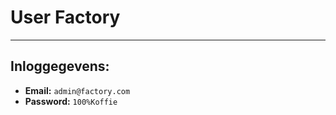 # User Factory
- - -
## Inloggegevens:

- **Email:** `admin@factory.com`
- **Password:** `100%Koffie`